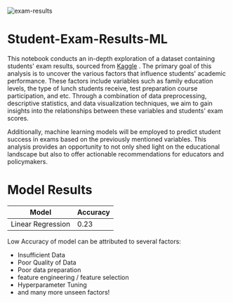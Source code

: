 ![exam-results](https://github.com/ssim3/Student-Exam-Results-ML/blob/main/EDA%20%26%20Prediction.png)

# Student-Exam-Results-ML
This notebook conducts an in-depth exploration of a dataset containing students' exam results, sourced from [Kaggle](https://www.kaggle.com/datasets/spscientist/students-performance-in-exams) . The primary goal of this analysis is to uncover the various factors that influence students' academic performance. These factors include variables such as family education levels, the type of lunch students receive, test preparation course participation, and etc. Through a combination of data preprocessing, descriptive statistics, and data visualization techniques, we aim to gain insights into the relationships between these variables and students' exam scores. 

Additionally, machine learning models will be employed to predict student success in exams based on the previously mentioned variables. This analysis provides an opportunity to not only shed light on the educational landscape but also to offer actionable recommendations for educators and policymakers. 

# Model Results
|                        Model                          | Accuracy                                                                                                                                                     |
| :------------------------------------------------------: | :--------------------------------------------------------------------------------------------------------------------------------------------------------------------------- |
| Linear Regression                                      | 0.23                                                                                                                                                                           |

Low Accuracy of model can be attributed to several factors:
- Insufficient Data
- Poor Quality of Data
- Poor data preparation
- feature engineering / feature selection
- Hyperparameter Tuning
- and many more unseen factors!

  
